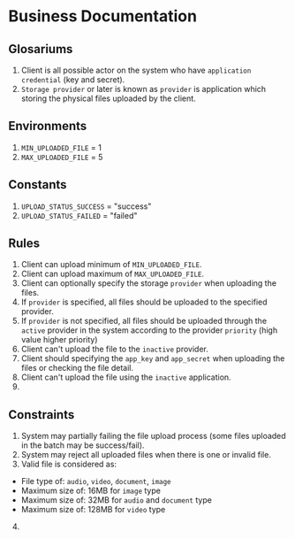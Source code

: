 # Business Documentation

## Glosariums
1. Client is all possible actor on the system who have `application credential` (key and secret).
2. `Storage provider` or later is known as `provider` is application which storing the physical files uploaded by the client.

## Environments
1. `MIN_UPLOADED_FILE` = 1
2. `MAX_UPLOADED_FILE` = 5

## Constants
1. `UPLOAD_STATUS_SUCCESS` = "success"
2. `UPLOAD_STATUS_FAILED` = "failed"

## Rules
1. Client can upload minimum of `MIN_UPLOADED_FILE`.
2. Client can upload maximum of `MAX_UPLOADED_FILE`.
3. Client can optionally specify the storage `provider` when uploading the files.
4. If `provider` is specified, all files should be uploaded to the specified provider.
5. If `provider` is not specified, all files should be uploaded through the `active` provider in the system according to the provider `priority` (high value higher priority)
6. Client can't upload the file to the `inactive` provider.
7. Client should specifying the `app_key` and `app_secret` when uploading the files or checking the file detail.
8. Client can't upload the file using the `inactive` application.
9. 

## Constraints
1. System may partially failing the file upload process (some files uploaded in the batch may be success/fail).
2. System may reject all uploaded files when there is one or invalid file.
3. Valid file is considered as:
- File type of: `audio`, `video`, `document`, `image`
- Maximum size of: 16MB for `image` type
- Maximum size of: 32MB for `audio` and `document` type
- Maximum size of: 128MB for `video` type
4. 